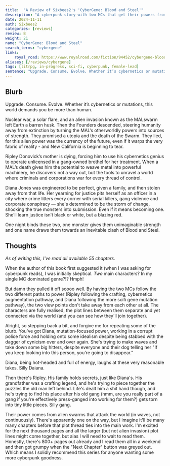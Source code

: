 ```yaml
---
title:  "A Review of Sixbees2's 'CyberGene: Blood and Steel'"
description: "A cyberpunk story with two MCs that get their powers from the same gold MAL. Biomod and crafting focus."
date: 2024-11-11
auth: Sixbees2
categories: [reviews]
review: B
weight: 21
name: "CyberGene: Blood and Steel"
search_terms: "cybergene"
links:
    royal_road: https://www.royalroad.com/fiction/94452/cybergene-blood-and-steel-slice-of-crime-litrpg
aliases: [/reviews/cybergene]
tags: [litrpg, in-progress, sci-fi, cyberpunk, female-lead]
sentence: "Upgrade. Consume. Evolve. Whether it’s cybernetics or mutations, this world demands you be more than human."
---
```



## Blurb

Upgrade. Consume. Evolve. Whether it’s cybernetics or mutations, this world demands you be more than human.

Nuclear war, a solar flare, and an alien invasion known as the MALswarm left Earth a barren husk. Then the Founders descended, steering humanity away from extinction by turning the MAL’s otherworldly powers into sources of strength. They promised a utopia and the death of the Swarm. They lied, for this alien power was the currency of the future, even if it warps the very fabric of reality - and New California is beginning to tear.

Ripley Donovick’s mother is dying, forcing him to use his cybernetics genius to operate unlicensed in a gang-owned brothel for her treatment. When a MAL’s death gives him the potential to weave metal into powerful machinery, he discovers not a way out, but the tools to unravel a world where criminals and corporations war for every thread of control.

Diana Jones was engineered to be perfect, given a family, and then stolen away from that life. Her yearning for justice pits herself as an officer in a city where crime litters every corner with serial killers, gang violence and corporate conspiracy — she's determined to be the storm of change, shocking the true monsters into submission. Even if it means becoming one. She’ll learn justice isn’t black or white, but a blazing red.

One night binds these two, one monster gives them unimaginable strength and one name draws them towards an inevitable clash of Blood and Steel.

## Thoughts

*As of writing this, I've read all available 55 chapters.*

When the author of this book first suggested it (when I was asking for cyberpunk reads), I was initially skeptical. *Two* main characters? In my single MC dominated genre?!? Hmph!

But damn they pulled it off soooo well. By having the two MCs follow the two different paths to power (Ripley following the crafting, cybernetics augmentation pathway, and Diana following the more scifi gene mutation pathway), the two view points don't take away from each other at all. The characters are fully realised, the plot lines between them separate and yet connected via the world (and you can see how they'll join together).

Alright, so stepping back a bit, and forgive me for repeating some of the blurb. You've got Diana, mutation-focused power, working in a corrupt police force and holding onto some idealism despite being stabbed with the dagger of cynicism over and over again. She's trying to make waves and take down some big hitters, despite everyone and their dog telling her "If you keep looking into this person, you're going to disappear."

Diana, being hot-headed and full of energy, laughs at these very reasonable takes. Silly Daiana.

Then there's Ripley. His family holds secrets, just like Diana's. His grandfather was a crafting legend, and he's trying to piece together the puzzles the old man left behind. Life's dealt him a shit hand though, and he's trying to find his place after his old gang (hmm, are you really part of a gang if you're effectively press-ganged into working for them?) gets torn into tiny little pieces. Silly gang.

Their power comes from alien swarms that attack the world (in waves, not continuously). There's apparently one on the way, but I imagine it'll be many many chapters before that plot thread ties into the main work. I'm excited for the next thousand pages and all the larger (but not alien invasion) plot lines might come together, but alas I will need to wait to read them. Honestly, there's 800+ pages out already and I read them all in a weekend and then got grumpy when the "Next Chapter" button was greyed out. Which means I solidly recommend this series for anyone wanting some more cyberpunk goodness.